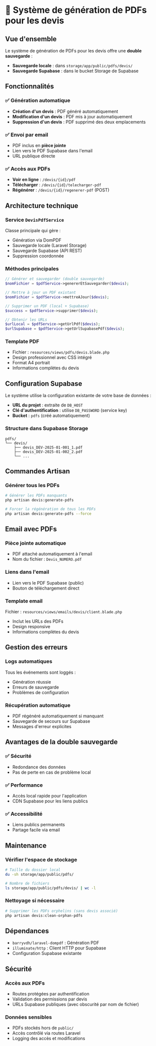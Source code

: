 # 📄 Système de génération de PDFs pour les devis

## Vue d'ensemble

Le système de génération de PDFs pour les devis offre une **double sauvegarde** :
- **Sauvegarde locale** : dans `storage/app/public/pdfs/devis/`
- **Sauvegarde Supabase** : dans le bucket Storage de Supabase

## Fonctionnalités

### ✅ Génération automatique
- **Création d'un devis** : PDF généré automatiquement
- **Modification d'un devis** : PDF mis à jour automatiquement
- **Suppression d'un devis** : PDF supprimé des deux emplacements

### ✅ Envoi par email
- PDF inclus en **pièce jointe**
- Lien vers le PDF Supabase dans l'email
- URL publique directe

### ✅ Accès aux PDFs
- **Voir en ligne** : `/devis/{id}/pdf`
- **Télécharger** : `/devis/{id}/telecharger-pdf`
- **Régénérer** : `/devis/{id}/regenerer-pdf` (POST)

## Architecture technique

### Service `DevisPdfService`
Classe principale qui gère :
- Génération via DomPDF
- Sauvegarde locale (Laravel Storage)
- Sauvegarde Supabase (API REST)
- Suppression coordonnée

### Méthodes principales
```php
// Générer et sauvegarder (double sauvegarde)
$nomFichier = $pdfService->genererEtSauvegarder($devis);

// Mettre à jour un PDF existant
$nomFichier = $pdfService->mettreAJour($devis);

// Supprimer un PDF (local + Supabase)
$success = $pdfService->supprimer($devis);

// Obtenir les URLs
$urlLocal = $pdfService->getUrlPdf($devis);
$urlSupabase = $pdfService->getUrlSupabasePdf($devis);
```

### Template PDF
- Fichier : `resources/views/pdfs/devis.blade.php`
- Design professionnel avec CSS intégré
- Format A4 portrait
- Informations complètes du devis

## Configuration Supabase

Le système utilise la configuration existante de votre base de données :
- **URL du projet** : extraite de `DB_HOST`
- **Clé d'authentification** : utilise `DB_PASSWORD` (service key)
- **Bucket** : `pdfs` (créé automatiquement)

### Structure dans Supabase Storage
```
pdfs/
└── devis/
    ├── devis_DEV-2025-01-001_1.pdf
    ├── devis_DEV-2025-01-002_2.pdf
    └── ...
```

## Commandes Artisan

### Générer tous les PDFs
```bash
# Générer les PDFs manquants
php artisan devis:generate-pdfs

# Forcer la régénération de tous les PDFs
php artisan devis:generate-pdfs --force
```

## Email avec PDFs

### Pièce jointe automatique
- PDF attaché automatiquement à l'email
- Nom du fichier : `Devis_NUMERO.pdf`

### Liens dans l'email
- Lien vers le PDF Supabase (public)
- Bouton de téléchargement direct

### Template email
Fichier : `resources/views/emails/devis/client.blade.php`
- Inclut les URLs des PDFs
- Design responsive
- Informations complètes du devis

## Gestion des erreurs

### Logs automatiques
Tous les événements sont loggés :
- Génération réussie
- Erreurs de sauvegarde
- Problèmes de configuration

### Récupération automatique
- PDF régénéré automatiquement si manquant
- Sauvegarde de secours sur Supabase
- Messages d'erreur explicites

## Avantages de la double sauvegarde

### ✅ Sécurité
- Redondance des données
- Pas de perte en cas de problème local

### ✅ Performance
- Accès local rapide pour l'application
- CDN Supabase pour les liens publics

### ✅ Accessibilité
- Liens publics permanents
- Partage facile via email

## Maintenance

### Vérifier l'espace de stockage
```bash
# Taille du dossier local
du -sh storage/app/public/pdfs/

# Nombre de fichiers
ls storage/app/public/pdfs/devis/ | wc -l
```

### Nettoyage si nécessaire
```bash
# Supprimer les PDFs orphelins (sans devis associé)
php artisan devis:clean-orphan-pdfs
```

## Dépendances

- `barryvdh/laravel-dompdf` : Génération PDF
- `illuminate/http` : Client HTTP pour Supabase
- Configuration Supabase existante

## Sécurité

### Accès aux PDFs
- Routes protégées par authentification
- Validation des permissions par devis
- URLs Supabase publiques (avec obscurité par nom de fichier)

### Données sensibles
- PDFs stockés hors de `public/`
- Accès contrôlé via routes Laravel
- Logging des accès et modifications 
